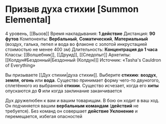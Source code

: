 # Призыв духа стихии [Summon Elemental]
4 уровень, [[Вызов]]
Время накладывания: **1 действие**
Дистанция: **90 футов**
Компоненты: **Вербальный**, **Соматический**, **Материальный** (воздух, галька, пепел и вода во флаконе с золотой инкрустацией стоимостью не менее 400 зм)
Длительность: **Концентрация до 1 часа**
Классы: [[Волшебник]], [[Друид]], [[Следопыт]]
Архетипы: [[Колдун#Бездонный|Бездонный (Колдун)]]
Источник: «Tasha's Cauldron of Everything»

Вы призываете [[Дух стихии|духа стихии]]. Выберите **стихию**: **воздух**, **земля**, **огонь** или **вода**. Существо принимает форму чего-то двуногого, сплетённого из выбранной **стихии**. Существо исчезает, когда его **хиты** опускаются до **0** или когда заклинание заканчивается

Дух дружелюбен к вам и вашим товарищам. В бою он ходит в ваш ход. Он подчиняется вашим **вербальным командам** (**действий** не требуется). Без команд он совершает **действие Уклонение** и перемещается, избегая опасностей